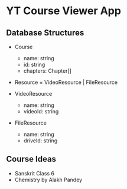 # YT Course Viewer App

## Database Structures

* Course
  * name: string
  * id: string
  * chapters: Chapter[]

* Resource = VideoResource | FileResource

* VideoResource
  * name: string
  * videoId: string

* FileResource
  * name: string
  * driveId: string

## Course Ideas
- Sanskrit Class 6
- Chemistry by Alakh Pandey
